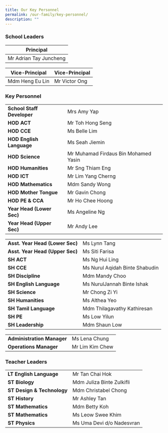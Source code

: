 ```yaml
---
title: Our Key Personnel
permalink: /our-family/key-personnel/
description: ""
---
```

### School Leaders

| **Principal** |
| -------- | 
| Mr Adrian Tay Juncheng|

| **Vice-Principal** |**Vice-Principal** |
| -------- | -------- | 
| Mdm Heng Eu Lin |Mr Victor Ong |



### Key Personnel

| | |
| -------- | -------- |
| **School Staff Developer**    | Mrs Amy Yap    |
| **HOD ACT**    | Mr Toh Hong Seng   |
| **HOD CCE**    | Ms Belle Lim   |
| **HOD English Language**    | Ms Seah Jiemin   |
| **HOD Science**    | Mr Muhamad Firdaus Bin Mohamed Yasin   |
| **HOD Humanities**    | Mr Sng Thiam Eng   |
| **HOD ICT**    | Mr Lim Yang Cherng   |
| **HOD Mathematics**    | Mdm Sandy Wong   |
| **HOD Mother Tongue**    | Mr Gavin Chong   |
| **HOD PE & CCA**    | Mr Ho Chee Hoong   |
| **Year Head (Lower Sec)**    | Ms Angeline Ng   |
| **Year Head (Upper Sec)**    | Mr Andy Lee  |


| | |
| -------- | -------- |
| **Asst. Year Head (Lower Sec)**    | Ms Lynn Tang    |
| **Asst. Year Head (Upper Sec)**    | Ms Siti Farisa    |
| **SH ACT**    | Ms Ng Hui Ling   |
| **SH CCE**    | Ms Nurul Aqidah Binte Shabudin  |
| **SH Discipline**    | Mdm Mandy Choo   |
| **SH English Language**    | Ms NurulJannah Binte Ishak   |
| **SH Science**    | Mr Chong Zi Yi   |
| **SH Humanities**    | Ms Althea Yeo   |
| **SH Tamil Language**    | Mdm Thilagavathy Kathiresan   |
| **SH PE**    | Ms Low Yilun   |
| **SH Leadership**    | Mdm Shaun Low   |

| | |
| -------- | -------- |
| **Administration Manager**    | Ms Lena Chung    |
| **Operations Manager**    | Mr Lim Kim Chew   |

### Teacher Leaders

| | |
| -------- | -------- |
| **LT English Language**| Mr Tan Chai Hok|
| **ST Biology**| Mdm Juliza Binte Zulkifli| 
| **ST Design & Technology**| Mdm Christabel Chong|
| **ST History**| Mr Ashley Tan|
| **ST Mathematics**| Mdm Betty Koh|
| **ST Mathematics**| Ms Leow Swee Khim|
| **ST Physics**| Ms Uma Devi d/o Nadesvran|